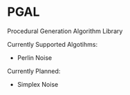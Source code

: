 # PGAL
Procedural Generation Algorithm Library

Currently Supported Algotihms:
- Perlin Noise

Currently Planned:
- Simplex Noise